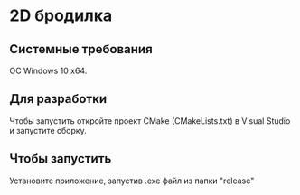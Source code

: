 # 2D бродилка
## Системные требования
OC Windows 10 x64.
## Для разработки
Чтобы запустить откройте проект CMake (CMakeLists.txt) в Visual Studio и запустите сборку.
## Чтобы запустить  
Установите приложение, запустив .exe файл из папки "release"
